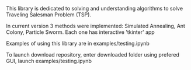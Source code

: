 This library is dedicated to solving and understanding algorithms to solve Traveling Salesman Problem (TSP). 

In current version 3 methods were implemented: Simulated Annealing, Ant Colony, Particle Sworm. Each one has interactive 'tkinter' app

Examples of using this library are in examples/testing.ipynb

To launch download repository, enter downloaded folder using prefered GUI, launch examples/testing.ipynb

